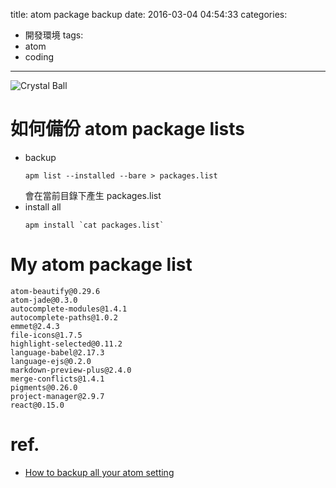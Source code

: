 title: atom package backup
date: 2016-03-04 04:54:33
categories:
  - 開發環境
tags:
  - atom
  - coding
---

![Crystal Ball](https://pixabay.com/static/uploads/photo/2016/03/06/05/02/new-brighton-1239724_960_720.jpg)

<!-- more -->

# 如何備份 atom package lists
  * backup
    ```
    apm list --installed --bare > packages.list
    ```
    會在當前目錄下產生 packages.list
  * install all
    ```
    apm install `cat packages.list`
    ```

# My atom package list

```
atom-beautify@0.29.6
atom-jade@0.3.0
autocomplete-modules@1.4.1
autocomplete-paths@1.0.2
emmet@2.4.3
file-icons@1.7.5
highlight-selected@0.11.2
language-babel@2.17.3
language-ejs@0.2.0
markdown-preview-plus@2.4.0
merge-conflicts@1.4.1
pigments@0.26.0
project-manager@2.9.7
react@0.15.0
```

# ref.
  * [How to backup all your atom setting](https://discuss.atom.io/t/how-to-backup-all-your-settings/15674)
